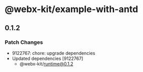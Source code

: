 # @webx-kit/example-with-antd

## 0.1.2

### Patch Changes

- 9122767: chore: upgrade dependencies
- Updated dependencies [9122767]
  - @webx-kit/runtime@0.1.2
